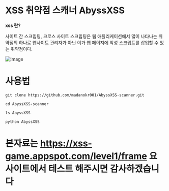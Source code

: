 # XSS 취약점 스캐너 AbyssXSS

**xss 란?**

사이트 간 스크립팅, 크로스 사이트 스크립팅은 웹 애플리케이션에서 많이 나타나는 취약점의 하나로 웹사이트 관리자가 아닌 이가 웹 페이지에 악성 스크립트를 삽입할 수 있는 취약점이다.

![image](https://github.com/user-attachments/assets/00f79e87-c4b4-4a53-b15c-151bfe26f0db)


# 사용법
```
git clone https://github.com/madanokr001/AbyssXSS-scanner.git
```
```
cd AbyssXSS-scanner
```
```
ls AbyssXSS
```
```
python AbyssXSS
```

# 본자료는 https://xss-game.appspot.com/level1/frame 요 사이트에서 테스트 해주시면 감사하겠습니다
